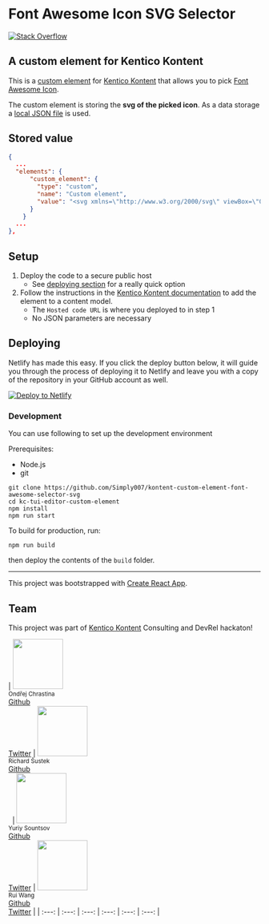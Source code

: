 # Font Awesome Icon SVG Selector

[![Stack Overflow](https://img.shields.io/badge/Stack%20Overflow-ASK%20NOW-FE7A16.svg?logo=stackoverflow&logoColor=white)](https://stackoverflow.com/tags/kentico-kontent)

## A custom element for Kentico Kontent

This is a [custom element](https://docs.kontent.ai/tutorials/develop-apps/integrate/integrating-your-own-content-editing-features) for [Kentico Kontent](https://kontent.ai) that allows you to pick [Font Awesome Icon](https://fontawesome.com/icons).

The custom element is storing the **svg of the picked icon**. As a data storage a [local JSON file](https://fontawesome.com/icons) is used.

## Stored value

```json
{
  ...
  "elements": {
      "custom_element": {
        "type": "custom",
        "name": "Custom element",
        "value": "<svg xmlns=\"http://www.w3.org/2000/svg\" viewBox=\"0 0 512 512\"><path d=\"M157.52 272h36.96L176 218.78 157.52 272zM352 256c-13.23 0-24 10.77-24 24s10.77 24 24 24 24-10.77 24-24-10.77-24-24-24zM464 64H48C21.5 64 0 85.5 0 112v288c0 26.5 21.5 48 48 48h416c26.5 0 48-21.5 48-48V112c0-26.5-21.5-48-48-48zM250.58 352h-16.94c-6.81 0-12.88-4.32-15.12-10.75L211.15 320h-70.29l-7.38 21.25A16 16 0 0 1 118.36 352h-16.94c-11.01 0-18.73-10.85-15.12-21.25L140 176.12A23.995 23.995 0 0 1 162.67 160h26.66A23.99 23.99 0 0 1 212 176.13l53.69 154.62c3.61 10.4-4.11 21.25-15.11 21.25zM424 336c0 8.84-7.16 16-16 16h-16c-4.85 0-9.04-2.27-11.98-5.68-8.62 3.66-18.09 5.68-28.02 5.68-39.7 0-72-32.3-72-72s32.3-72 72-72c8.46 0 16.46 1.73 24 4.42V176c0-8.84 7.16-16 16-16h16c8.84 0 16 7.16 16 16v160z\"/></svg>"
      }
    }
  ...
},
```

## Setup

1. Deploy the code to a secure public host
    * See [deploying section](#Deploying) for a really quick option
1. Follow the instructions in the [Kentico Kontent documentation](https://docs.kontent.ai/tutorials/develop-apps/integrate/integrating-your-own-content-editing-features#a-3--displaying-a-custom-element-in-kentico-kontent) to add the element to a content model.
    * The `Hosted code URL` is where you deployed to in step 1
    * No JSON parameters are necessary

## Deploying

Netlify has made this easy. If you click the deploy button below, it will guide you through the process of deploying it to Netlify and leave you with a copy of the repository in your GitHub account as well.

[![Deploy to Netlify](https://www.netlify.com/img/deploy/button.svg)](https://app.netlify.com/start/deploy?repository=https://github.com/Simply007/kontent-custom-element-font-awesome-selector-svg)

### Development

You can use following to set up the development environment

Prerequisites:

* Node.js
* git

```console
git clone https://github.com/Simply007/kontent-custom-element-font-awesome-selector-svg
cd kc-tui-editor-custom-element
npm install
npm run start
```

To build for production, run:

```console
npm run build
```

then deploy the contents of the `build` folder.

---

This project was bootstrapped with [Create React App](https://github.com/facebook/create-react-app).

## Team

This project was part of [Kentico Kontent](https://kontent.ai) Consulting and DevRel hackaton!

| <img src="https://avatars.githubusercontent.com/u/9218736" width="100px;"/><br /><sub>Ondřej Chrastina</sub><br/>[Github](https://github.com/Simply007) <br/>[Twitter](https://twitter.com/ChrastinaOndrej) | <img src="https://avatars.githubusercontent.com/u/7137351" width="100px;"/><br /><sub>Richard Šustek</sub><br/>[Github](https://github.com/enngage)<br/> &nbsp; | <img src="https://avatars.githubusercontent.com/u/34716163" width="100px;"/><br /><sub>Yuriy Sountsov</sub><br/>[Github](https://github.com/yuriys-kentico) <br/>[Twitter](https://twitter.com/sountsov) | <img src="https://avatars.githubusercontent.com/u/9750858" width="100px;"/><br /><sub>Rui Wang</sub><br/>[Github](https://github.com/RuiRayWang) <br/>[Twitter](https://twitter.com/ChrastinaOndrej) |
| :---: | :---: | :---: | :---: | :---: | :---: |